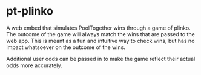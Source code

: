 # pt-plinko

A web embed that simulates PoolTogether wins through a game of plinko. The outcome of the game will always match the wins that are passed to the web app. This is meant as a fun and intuitive way to check wins, but has no impact whatsoever on the outcome of the wins.

Additional user odds can be passed in to make the game reflect their actual odds more accurately.
